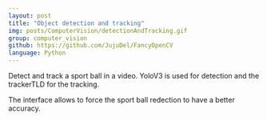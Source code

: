 ```yaml
---
layout: post
title: "Object detection and tracking"
img: posts/ComputerVision/detectionAndTracking.gif
group: computer_vision
github: https://github.com/JujuDel/FancyOpenCV
language: Python
---
```


Detect and track a sport ball in a video. YoloV3 is used for detection and the trackerTLD for the tracking.

The interface allows to force the sport ball redection to have a better accuracy.

